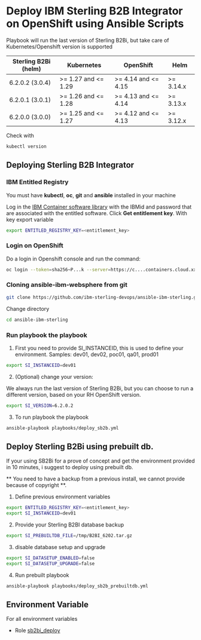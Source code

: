 # Deploy IBM Sterling B2B Integrator on OpenShift using Ansible Scripts

Playbook will run the last version of Sterling B2Bi, but take care of Kubernetes/Openshift version is supported

| Sterling B2Bi (helm) | Kubernetes          | OpenShift           | Helm      |
|----------------------|---------------------|---------------------|-----------|
| 6.2.0.2 (3.0.4)      | >= 1.27 and <= 1.29 | >= 4.14 and <= 4.15 | >= 3.14.x |
| 6.2.0.1 (3.0.1)      | >= 1.26 and <= 1.28 | >= 4.13 and <= 4.14 | >= 3.13.x |
| 6.2.0.0 (3.0.0)      | >= 1.25 and <= 1.27 | >= 4.12 and <= 4.13 | >= 3.12.x |

Check with

```bash 
kubectl version
```

## Deploying Sterling B2B Integrator

### IBM Entitled Registry

You must have **kubectl**, **oc**, **git** and **ansible** installed in your machine

Log in the [IBM Container software library](https://myibm.ibm.com/products-services/containerlibrary) with the IBMid and password that are associated with the entitled software. Click **Get entitlement key**. With key export variable

```bash 
export ENTITLED_REGISTRY_KEY=<entitlement_key>
```

### Login on OpenShift

Do a login in Openshift console and run the command:

```bash 
oc login --token=sha256~P...k --server=https://c....containers.cloud.xxx.com:31234
```

### Cloning ansible-ibm-websphere from git

```bash 
git clone https://github.com/ibm-sterling-devops/ansible-ibm-sterling.git
```

Change directory

```bash 
cd ansible-ibm-sterling
```

### Run playbook the playbook

1) First you need to provide SI_INSTANCEID, this is used to define your environment. Samples: dev01, dev02, poc01, qa01, prod01

```bash 
export SI_INSTANCEID=dev01
```

2) (Optional) change your version: 

We always run the last version of Sterling B2Bi, but you can choose to run a different version, based on your RH OpenShift version.

```bash 
export SI_VERSION=6.2.0.2
```

3) To run playbook the playbook


```bash 
ansible-playbook playbooks/deploy_sb2b.yml
```


## Deploy Sterling B2Bi using prebuilt db.

If your using SB2Bi for a prove of concept and get the environment provided in 10 minutes, i suggest to deploy using prebuilt db.

** You need to have a backup from a previous install, we cannot provide because of copyright **.


1) Define previous environment variables

```bash 
export ENTITLED_REGISTRY_KEY=<entitlement_key>
export SI_INSTANCEID=dev01
```

2) Provide your Sterling B2BI database backup

```bash 
export SI_PREBUILTDB_FILE=/tmp/B2BI_6202.tar.gz
```

3) disable database setup and upgrade

```bash 
export SI_DATASETUP_ENABLED=false
export SI_DATASETUP_UPGRADE=false
```

4) Run prebuilt playbook

```bash 
ansible-playbook playbooks/deploy_sb2b_prebuiltdb.yml
```

## Environment Variable

For all environment variables

* Role [sb2bi_deploy](../../roles/sb2bi_deploy)
